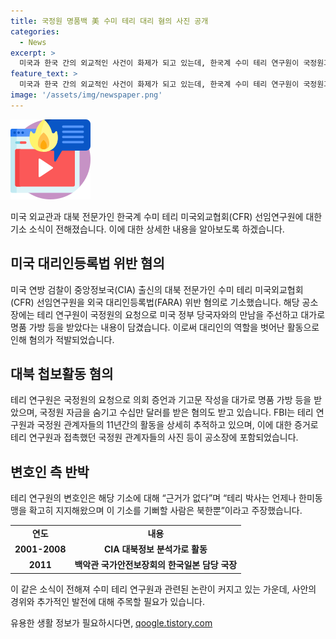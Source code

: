 ```yaml
---
title: 국정원 명품백 美 수미 테리 대리 혐의 사진 공개
categories:
  - News
excerpt: >
  미국과 한국 간의 외교적인 사건이 화제가 되고 있는데, 한국계 수미 테리 연구원이 국정원과의 불법 로비 활동으로 논란이 되고 있다. 미 연방검찰은 FARA 위반 혐의로 테리를 기소했으며, 국정원과의 관계를 상세히 추적하는 내용이 담긴 공소장을 공개했다. 테리는 재미있는 선물과 현금을 받으며 국정원의 요청에 따라 미국 정부 당국자와의 만남을 주선했다는 것으로 알려졌다. 또한, 기소 내용에는 국정원 관계자들과의 대화 내용과 명품 선물 장면이 담겨 있으며, 이에 대한 테리 측 변호인의 입장도 언급되고 있다. 해당 사건은 미국과 북한 간의 관계에 대한 이슈로 더욱 주목받고 있다.
feature_text: >
  미국과 한국 간의 외교적인 사건이 화제가 되고 있는데, 한국계 수미 테리 연구원이 국정원과의 불법 로비 활동으로 논란이 되고 있다. 미 연방검찰은 FARA 위반 혐의로 테리를 기소했으며, 국정원과의 관계를 상세히 추적하는 내용이 담긴 공소장을 공개했다. 테리는 재미있는 선물과 현금을 받으며 국정원의 요청에 따라 미국 정부 당국자와의 만남을 주선했다는 것으로 알려졌다. 또한, 기소 내용에는 국정원 관계자들과의 대화 내용과 명품 선물 장면이 담겨 있으며, 이에 대한 테리 측 변호인의 입장도 언급되고 있다. 해당 사건은 미국과 북한 간의 관계에 대한 이슈로 더욱 주목받고 있다.
image: '/assets/img/newspaper.png'
---
```


<p><img src="/assets/img/news.png" alt="rentncar 속보" /></p>

<p data-ke-size="size16">미국 외교관과 대북 전문가인 한국계 수미 테리 미국외교협회(CFR) 선임연구원에 대한 기소 소식이 전해졌습니다. 이에 대한 상세한 내용을 알아보도록 하겠습니다.</p>

<h2 data-ke-size="size26">미국 대리인등록법 위반 혐의</h2>

<p>미국 연방 검찰이 중앙정보국(CIA) 출신의 대북 전문가인 수미 테리 미국외교협회(CFR) 선임연구원을 외국 대리인등록법(FARA) 위반 혐의로 기소했습니다. 해당 공소장에는 테리 연구원이 국정원의 요청으로 미국 정부 당국자와의 만남을 주선하고 대가로 명품 가방 등을 받았다는 내용이 담겼습니다. 이로써 대리인의 역할을 벗어난 활동으로 인해 혐의가 적발되었습니다.</p>

<h2 data-ke-size="size26">대북 첩보활동 혐의</h2>

<p>테리 연구원은 국정원의 요청으로 의회 증언과 기고문 작성을 대가로 명품 가방 등을 받았으며, 국정원 자금을 숨기고 수십만 달러를 받은 혐의도 받고 있습니다. FBI는 테리 연구원과 국정원 관계자들의 11년간의 활동을 상세히 추적하고 있으며, 이에 대한 증거로 테리 연구원과 접촉했던 국정원 관계자들의 사진 등이 공소장에 포함되었습니다.</p>

<h2 data-ke-size="size26">변호인 측 반박</h2>

<p>테리 연구원의 변호인은 해당 기소에 대해 “근거가 없다”며 “테리 박사는 언제나 한미동맹을 확고히 지지해왔으며 이 기소를 기뻐할 사람은 북한뿐”이라고 주장했습니다.</p>

<table>
  <tr>
    <td style="text-align: center; height: 17px;"><b>연도</b></td>
    <td style="text-align: center; height: 17px;"><b>내용</b></td>
  </tr>
  <tr>
    <td style="text-align: center; height: 17px;"><b>2001-2008</b></td>
    <td style="text-align: center; height: 17px;"><b>CIA 대북정보 분석가로 활동</b></td>
  </tr>
  <tr>
    <td style="text-align: center; height: 17px;"><b>2011</b></td>
    <td style="text-align: center; height: 17px;"><b>백악관 국가안전보장회의 한국일본 담당 국장</b></td>
  </tr>
</table>

<p data-ke-size="size16">이 같은 소식이 전해져 수미 테리 연구원과 관련된 논란이 커지고 있는 가운데, 사안의 경위와 추가적인 발전에 대해 주목할 필요가 있습니다.</p>
유용한 생활 정보가 필요하시다면, <a href="https://qoogle.tistory.com" rel="dofollow">qoogle.tistory.com</a>


